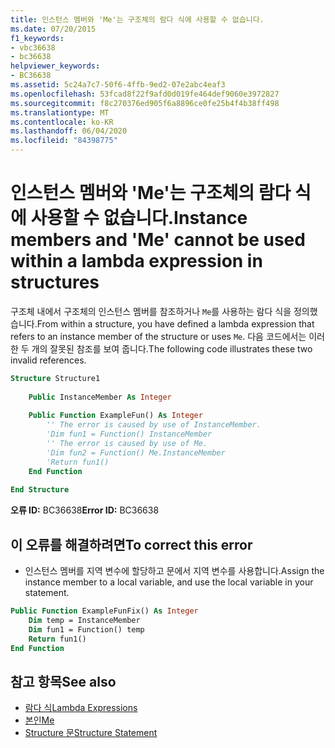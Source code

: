 ```yaml
---
title: 인스턴스 멤버와 'Me'는 구조체의 람다 식에 사용할 수 없습니다.
ms.date: 07/20/2015
f1_keywords:
- vbc36638
- bc36638
helpviewer_keywords:
- BC36638
ms.assetid: 5c24a7c7-50f6-4ffb-9ed2-07e2abc4eaf3
ms.openlocfilehash: 53fcad8f22f9afd0d019fe464def9060e3972827
ms.sourcegitcommit: f8c270376ed905f6a8896ce0fe25b4f4b38ff498
ms.translationtype: MT
ms.contentlocale: ko-KR
ms.lasthandoff: 06/04/2020
ms.locfileid: "84398775"
---
```

# <a name="instance-members-and-me-cannot-be-used-within-a-lambda-expression-in-structures"></a><span data-ttu-id="43783-102">인스턴스 멤버와 'Me'는 구조체의 람다 식에 사용할 수 없습니다.</span><span class="sxs-lookup"><span data-stu-id="43783-102">Instance members and 'Me' cannot be used within a lambda expression in structures</span></span>
<span data-ttu-id="43783-103">구조체 내에서 구조체의 인스턴스 멤버를 참조하거나 `Me`를 사용하는 람다 식을 정의했습니다.</span><span class="sxs-lookup"><span data-stu-id="43783-103">From within a structure, you have defined a lambda expression that refers to an instance member of the structure or uses `Me`.</span></span> <span data-ttu-id="43783-104">다음 코드에서는 이러한 두 개의 잘못된 참조를 보여 줍니다.</span><span class="sxs-lookup"><span data-stu-id="43783-104">The following code illustrates these two invalid references.</span></span>  
  
```vb  
Structure Structure1  
  
    Public InstanceMember As Integer  
  
    Public Function ExampleFun() As Integer  
        '' The error is caused by use of InstanceMember.  
        'Dim fun1 = Function() InstanceMember  
        '' The error is caused by use of Me.  
        'Dim fun2 = Function() Me.InstanceMember  
        'Return fun1()  
    End Function  
  
End Structure  
```  
  
 <span data-ttu-id="43783-105">**오류 ID:** BC36638</span><span class="sxs-lookup"><span data-stu-id="43783-105">**Error ID:** BC36638</span></span>  
  
## <a name="to-correct-this-error"></a><span data-ttu-id="43783-106">이 오류를 해결하려면</span><span class="sxs-lookup"><span data-stu-id="43783-106">To correct this error</span></span>  
  
- <span data-ttu-id="43783-107">인스턴스 멤버를 지역 변수에 할당하고 문에서 지역 변수를 사용합니다.</span><span class="sxs-lookup"><span data-stu-id="43783-107">Assign the instance member to a local variable, and use the local variable in your statement.</span></span>  
  
```vb  
Public Function ExampleFunFix() As Integer  
    Dim temp = InstanceMember  
    Dim fun1 = Function() temp  
    Return fun1()  
End Function  
```  
  
## <a name="see-also"></a><span data-ttu-id="43783-108">참고 항목</span><span class="sxs-lookup"><span data-stu-id="43783-108">See also</span></span>

- [<span data-ttu-id="43783-109">람다 식</span><span class="sxs-lookup"><span data-stu-id="43783-109">Lambda Expressions</span></span>](../programming-guide/language-features/procedures/lambda-expressions.md)
- [<span data-ttu-id="43783-110">본인</span><span class="sxs-lookup"><span data-stu-id="43783-110">Me</span></span>](../programming-guide/program-structure/me-my-mybase-and-myclass.md#me)
- [<span data-ttu-id="43783-111">Structure 문</span><span class="sxs-lookup"><span data-stu-id="43783-111">Structure Statement</span></span>](../language-reference/statements/structure-statement.md)
